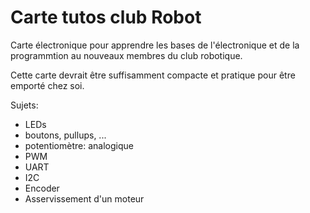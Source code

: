 # Carte tutos club Robot

Carte électronique pour apprendre les bases de l'électronique et de la programmtion au nouveaux membres du club robotique.

Cette carte devrait être suffisamment compacte et pratique pour être emporté chez soi.

Sujets:

+ LEDs
+ boutons, pullups, ...
+ potentiomètre: analogique
+ PWM
+ UART
+ I2C
+ Encoder
+ Asservissement d'un moteur

